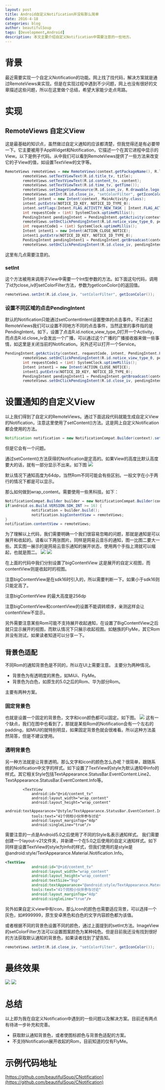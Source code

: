 ```yaml
---
layout: post
title: Android自定义Notification并没有那么简单
date: 2016-4-18
categories: blog
author: beautifulSoup
tags: [Development,Android]
description: 本文主要介绍自定义Notification中需要注意的一些地方。
---
```


# 背景

最近需要实现一个自定义Notification的功能。网上找了找代码，解决方案就是通过RemoteViews来实现。但是在实现过程中遇到不少问题，网上也没有很好的文章描述这些问题，所以在这里做个总结，希望大家能少走点弯路。

# 实现

## RemoteViews 自定义View
这是最基础的知识点，虽然做过自定义通知的应该都清楚，但我觉得还是有必要带一下。它主要被用于AppWidget和Notification，它描述一个在其它进程中显示的View。以下是例子代码。从中我们可以看到RemoteViews提供了一些方法来改变它的子View的值，如设置TextView的文字等。

```java
RemoteViews remoteViews = new RemoteViews(context.getPackageName(), R.layout.view_notification_type_0);
        remoteViews.setTextViewText(R.id.title_tv, title);
        remoteViews.setTextViewText(R.id.content_tv, content);
        remoteViews.setTextViewText(R.id.time_tv, getTime());
        remoteViews.setImageViewResource(R.id.icon_iv, R.drawable.logo);
        remoteViews.setInt(R.id.close_iv, "setColorFilter", getIconColor());
        Intent intent = new Intent(context, MainActivity.class);
        intent.putExtra(NOTICE_ID_KEY, NOTICE_ID_TYPE_0);
        intent.setFlags(Intent.FLAG_ACTIVITY_NEW_TASK | Intent.FLAG_ACTIVITY_CLEAR_TASK);
        int requestCode = (int) SystemClock.uptimeMillis();
        PendingIntent pendingIntent = PendingIntent.getActivity(context, requestCode, intent, PendingIntent.FLAG_UPDATE_CURRENT);
        remoteViews.setOnClickPendingIntent(R.id.notice_view_type_0, pendingIntent);
        int requestCode1 = (int) SystemClock.uptimeMillis();
        Intent intent1 = new Intent(ACTION_CLOSE_NOTICE);
        intent1.putExtra(NOTICE_ID_KEY, NOTICE_ID_TYPE_0);
        PendingIntent pendingIntent1 = PendingIntent.getBroadcast(context, requestCode1, intent1, PendingIntent.FLAG_UPDATE_CURRENT);
        remoteViews.setOnClickPendingIntent(R.id.close_iv, pendingIntent1);
```
这里有几点需要注意的。

### setInt

这个方法被用来调用子View中需要一个Int型参数的方法。如下面这句代码，调用了id为close_iv的setColorFilter方法，参数为getIconColor()的返回值。

```java
remoteViews.setInt(R.id.close_iv, "setColorFilter", getIconColor());
```

### 设置不同区域的点击PendingIntent

默认的Notification只能通过setContentIntent设置整体的点击事件。不过通过RemoteViews我们可以设置不同地方不同的点击事件，当然这里的事件指的是PendingIntent。如下，设置了点击R.id.notice_view_type_0打开一个Activity，而点击R.id.close_iv会发出一个广播，可以通过这个广播的广播接收器来做一些事情，如这里是关闭当前的Notification。另外还可以打开一个Service。

```java
PendingIntent.getActivity(context, requestCode, intent, PendingIntent.FLAG_UPDATE_CURRENT);
        remoteViews.setOnClickPendingIntent(R.id.notice_view_type_0, pendingIntent);
        int requestCode1 = (int) SystemClock.uptimeMillis();
        Intent intent1 = new Intent(ACTION_CLOSE_NOTICE);
        intent1.putExtra(NOTICE_ID_KEY, NOTICE_ID_TYPE_0);
        PendingIntent pendingIntent1 = PendingIntent.getBroadcast(context, requestCode1, intent1, PendingIntent.FLAG_UPDATE_CURRENT);
        remoteViews.setOnClickPendingIntent(R.id.close_iv, pendingIntent1);
```

# 设置通知的自定义View
以上我们得到了自定义的RemoteViews。通过下面这段代码就能生成自定义View的Notification，注意这里使用了setContent()方法。这是网上自定义Notification都会使用的方法。

```java
Notification notification = new NotificationCompat.Builder(context).setContent(remoteViews).build();
```
但是它会有一个问题。

通过setContent()方法获得的Notification是定高的。如果View的高度比默认高度要大的话，就有一部分显示不出来。如下图
![](https://img.alicdn.com/imgextra/i4/754328530/TB2Wiq.npXXXXXDXXXXXXXXXXXX_!!754328530.png)

默认情况下通知高度为64dp，当然Rom不同可能会有些区别。一般文字在小于两行的情况下都是可以显示。

那么如何做到wrap_content。需要使用一些黑科技。如下：

```java
NotificationCompat.Builder builder = new NotificationCompat.Builder(context);
if(android.os.Build.VERSION.SDK_INT >= 16) {
            notification = builder.build();
            notification.bigContentView = remoteViews;
}
notification.contentView = remoteViews;
```
为了理解以上代码，我们需要明确一个我们很容易忽略的问题，那就是通知是可以展开和收起的。请看以下两张图片。同样是网易云音乐的通知，图一比图二要大一些。其实图一展示的是网易云音乐通知的展开状态，使用两个手指上滑就可以缩起，也就是图二。
![](https://img.alicdn.com/imgextra/i2/754328530/TB2NY19npXXXXX_XXXXXXXXXXXX_!!754328530.png)
![](https://img.alicdn.com/imgextra/i1/754328530/TB2afuqnpXXXXXdXFXXXXXXXXXX_!!754328530.png)

在上面的代码中我们分别设置了bigContentView 这是展开的自定义视图，而contentView则是收起时的视图。

注意bigContentView是在sdk16时引入的，所以需要判断一下。如果小于sdk16则只能定高了。

注意bigContentView 的最大高度是256dp

注意bigContentView和contentView的设置不能调转顺序，亲测这样会让contentView不显示。

另外需要注意某些Rom可能不支持展开收起通知，在设置了BigContentView之后就只显示展开的视图，而默认情况下只展示收起视图。如魅族的FlyMe，其它Rom并没有测试，如果读者知道可以分享一下。

## 背景色适配

不同Rom的通知背景色是不同的，所以在UI上需要注意。
主要分为两种情况。

- 背景色为有透明度的黑色，如MiUi、FlyMe。
- 背景色为白色，如原生的5.0之后的Rom、华为部分Rom。

主要有两种方案。

### 固定背景色

也就是设置一个固定的背景色，文字和icon颜色都可以固定。如下图。
![](https://img.alicdn.com/imgextra/i2/754328530/TB2XoYanpXXXXXvXXXXXXXXXXXX_!!754328530.png)
这有一个缺点，我们在图中也看到了，那就是某些Rom的Notification会有一个左右的padding，如MIUI的就特别明显，如果固定背景色就会很难看。所以这种方法虽然简答，但是不建议使用。

### 透明背景色

另一种方法就是让背景透明。那么文字和icon的颜色怎么办呢？很简单，跟随系统的Notification中文字的样式。如下设置了TextView的style为默认通知中info的样式。其它相关Style包括TextAppearance.StatusBar.EventContent.Line2、TextAppearance.StatusBar.EventContent.Info等。

```
        <TextView
            android:id="@+id/content_tv"
            android:layout_width="wrap_content"
            android:layout_height="wrap_content"
            android:textAppearance="@style/TextAppearance.StatusBar.EventContent.Info"
            tools:text="41个同校小伙伴参与讨论"
            android:layout_marginTop="4dp"
            android:singleLine="true"/>
```

需要注意的一点是Android5.0之后使用了不同的Style名表示通知样式。
我们需要创建一个layout-v21文件夹，并新建一个在5.0之后使用的自定义通知样式。如下同样是设置TextView的style为Info的样式，但我们使用的是style是@android:style/TextAppearance.Material.Notification.Info。

```xml
<TextView
            android:id="@+id/content_tv"
            android:layout_width="wrap_content"
            android:layout_height="wrap_content"
            android:textSize="9sp"
            android:textAppearance="@android:style/TextAppearance.Material.Notification.Info"
            tools:text="41个同校小伙伴参与讨论"
            android:layout_marginTop="4dp"
            android:singleLine="true"/>
```

另外如果自定义view中有Icon，那么Icon的颜色也需要适应背景，可以选择一个灰色，如#999999，原生安卓黑色和白色的文字内容颜色都为该值。

或者根据不同的背景色设置不同的颜色，通过上面提到的setInt方法。ImageView的setColorFilter方法可以设置图案颜色为某种纯色。但是目前我还没有找到很好的方法获取默认通知的背景色，如果读者找到了望告知。

```java
remoteViews.setInt(R.id.close_iv, "setColorFilter", getIconColor());
```

# 最终效果

![](https://img.alicdn.com/imgextra/i4/754328530/TB2uf1pnpXXXXX6XFXXXXXXXXXX_!!754328530.png)
![](https://img.alicdn.com/imgextra/i3/754328530/TB2rdvanpXXXXXQXXXXXXXXXXXX_!!754328530.png)

# 总结

以上即为我在自定义Notification中遇到的一些问题以及解决方案。目前还有两点有待进一步补充和完善。

- 获取默认通知背景色，或者使图标颜色与背景色适配的方案。
- 不支持Notification展开收起的Rom，目前知道的仅有FlyMe。

# 示例代码地址

[https://github.com/beautifulSoup/CNotification](https://github.com/beautifulSoup/CNotification)
